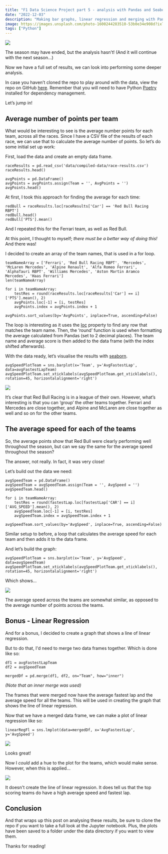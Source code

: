 ```yaml
---
title: "F1 Data Science Project part 5 - analysis with Pandas and Seaborn!"
date: "2022-12-03"
description: "Making bar graphs, linear regression and merging with Pandas and Seaborn!"
image: https://images.unsplash.com/photo-1600244283510-53b0e34e908d?ixlib=rb-4.0.3&ixid=MnwxMjA3fDB8MHxzZWFyY2h8NDR8fGZvcm11bGElMjAxfGVufDB8fDB8fA%3D%3D&auto=format&fit=crop&w=900&q=60
tags: ["Python"]
---
```


![](https://images.unsplash.com/photo-1600244283510-53b0e34e908d?ixlib=rb-4.0.3&ixid=MnwxMjA3fDB8MHxzZWFyY2h8NDR8fGZvcm11bGElMjAxfGVufDB8fDB8fA%3D%3D&auto=format&fit=crop&w=900&q=60)

The season may have ended, but the analysis hasn’t! (And it will continue with the next season...)

Now we have a full set of results, we can look into performing some deeper analysis.

In case you haven’t cloned the repo to play around with the data, view the repo on GitHub [here](https://github.com/JB-26/f1-2022-analysis). Remember that you will need to have Python [Poetry](https://python-poetry.org/) installed for dependency management.

Let’s jump in!

## Average number of points per team

What would be interesting to see is the average number points for each team, across all the races. Since I have a CSV file of the results of each race, we can use that to calculate the average number of points. So let’s do some initial set up work:

First, load the data and create an empty data frame.

```
raceResults = pd.read_csv('data/compiled-data/race-results.csv')
raceResults.head()

avgPoints = pd.DataFrame()
avgPoints = avgPoints.assign(Team = '', AvgPoints = '')
avgPoints.head()
```

At first, I took this approach for finding the average for each time:

```
redBull = raceResults.loc[raceResults['Car'] == 'Red Bull Racing RBPT']
redBull.head()
redBull['PTS'].mean()
```

And I repeated this for the Ferrari team, as well as Red Bull.

At this point, I thought to myself; _there must be a better way of doing this!_ And there was!

I decided to create an array of the team names, that is used in a for loop.

```
teamNameArray = ['Ferrari', 'Red Bull Racing RBPT', 'Mercedes', 'McLaren Mercedes', 'Alpine Renault', 'Alfa Romeo Ferrari', 'AlphaTauri RBPT', 'Williams Mercedes', 'Aston Martin Aramco Mercedes', 'Haas Ferrari']
len(teamNameArray)

for i in teamNameArray:
    testRes = round(raceResults.loc[raceResults['Car'] == i]['PTS'].mean(), 2)
    avgPoints.loc[-1] = [i, testRes]
    avgPoints.index = avgPoints.index + 1

avgPoints.sort_values(by='AvgPoints', inplace=True, ascending=False)
```

The loop is interesting as it uses the [loc](https://pandas.pydata.org/docs/reference/api/pandas.DataFrame.loc.html?highlight=loc#pandas.DataFrame.loc) property to find any row that matches the team name. Then, the ‘round’ function is used when formatting the average calculated from Pandas (set to 2 decimal places). The team name and average score is then added to the data frame (with the index shifted afterwards).

With the data ready, let’s visualise the results with [seaborn](https://seaborn.pydata.org/).

```
avgSpeedPlotTeam = sns.barplot(x='Team', y='AvgFastestLap', data=avgFastestLapTeam)
avgSpeedPlotTeam.set_xticklabels(avgSpeedPlotTeam.get_xticklabels(), rotation=45, horizontalalignment='right')
```

![](https://i.imgur.com/7xahoT3.png)

It’s clear that Red Bull Racing is in a league of their own. However, what’s interesting is that you can ‘group’ the other teams together. Ferrari and Mercedes are close together, and Alpine and McLaren are close together as well and so on for the other teams.

## The average speed for each of the teams

So, the average points show that Red Bull were clearly performing well throughout the season, but can we say the same for the average speed throughout the season?

The answer, not really. In fact, it was very close!

Let’s build out the data we need:

```
avgSpeedTeam = pd.DataFrame()
avgSpeedTeam = avgSpeedTeam.assign(Team = '', AvgSpeed = '')
avgSpeedTeam.head()

for i in teamNameArray:
    testRes = round(fastestLap.loc[fastestLap['CAR'] == i]['AVG_SPEED'].mean(), 2)
    avgSpeedTeam.loc[-1] = [i, testRes]
    avgSpeedTeam.index = avgSpeedTeam.index + 1

avgSpeedTeam.sort_values(by='AvgSpeed', inplace=True, ascending=False)
```

Similar setup to before, a loop that calculates the average speed for each team and then adds it to the data frame.

And let’s build the graph:

```
avgSpeedPlotTeam = sns.barplot(x='Team', y='AvgSpeed', data=avgSpeedTeam)
avgSpeedPlotTeam.set_xticklabels(avgSpeedPlotTeam.get_xticklabels(), rotation=45, horizontalalignment='right')
```

Which shows…

![](https://i.imgur.com/PHZbWCl.png)

The average speed across the teams are somewhat similar, as opposed to the average number of points across the teams.

## Bonus - Linear Regression

And for a bonus, I decided to create a graph that shows a line of linear regression.

But to do that, I'd need to merge two data frames together. Which is done like so:

```
df1 = avgFastestLapTeam
df2 = avgSpeedTeam

mergedDf = pd.merge(df1, df2, on="Team", how="inner")
```

_(Note that an inner merge was used)_

The frames that were merged now have the average fastest lap and the average speed for all the teams. This will be used in creating the graph that shows the line of linear regression.

Now that we have a merged data frame, we can make a plot of linear regression like so:

```
linearRegFl = sns.lmplot(data=mergedDf, x='AvgFastestLap', y='AvgSpeed')
```

![](https://i.imgur.com/FSxpK71.png)

Looks great!

Now I _could_ add a hue to the plot for the teams, which would make sense. However, when this is applied...

![](https://i.imgur.com/fEEs8h7.png)

It doesn't create the line of linear regression. It does tell us that the top scoring teams do have a high average speed and fastest lap.

## Conclusion

And that wraps up this post on analysing these results, be sure to clone the repo if you want to take a full look at the Jupyter notebook. Plus, the plots have been saved to a folder under the data directory if you want to view them.

Thanks for reading!
